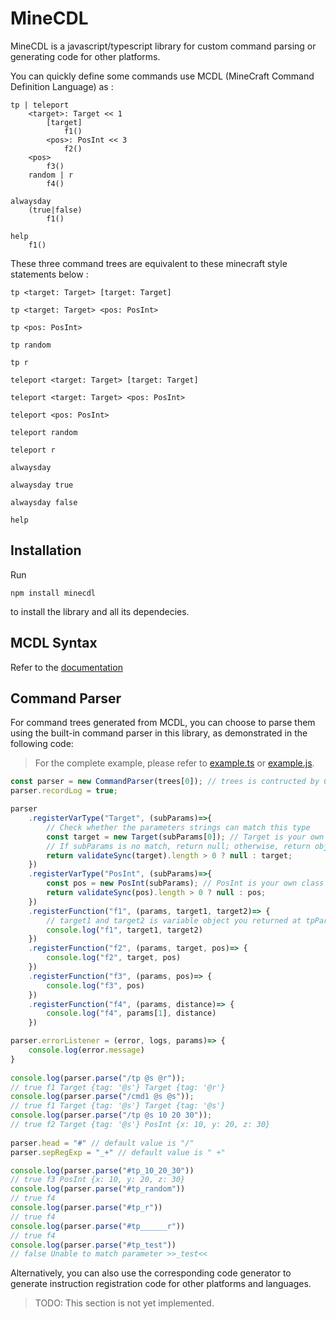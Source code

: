# MineCDL

MineCDL is a javascript/typescript library for custom command parsing or generating code for other platforms.

You can quickly define some commands use MCDL (MineCraft Command Definition Language) as :

```mcdl
tp | teleport
    <target>: Target << 1
        [target]
            f1()
        <pos>: PosInt << 3
            f2()
    <pos>
        f3()
    random | r
        f4()

alwaysday
    (true|false)
        f1()

help
    f1()
```

These three command trees are equivalent to these minecraft style statements below :

`tp <target: Target> [target: Target]`

`tp <target: Target> <pos: PosInt>`

`tp <pos: PosInt>`

`tp random`

`tp r`

`teleport <target: Target> [target: Target]`

`teleport <target: Target> <pos: PosInt>`

`teleport <pos: PosInt>`

`teleport random`

`teleport r`

`alwaysday`

`alwaysday true`

`alwaysday false`

`help`

## Installation

Run 

```shell
npm install minecdl
``` 

to install the library and all its dependecies.

## MCDL Syntax
Refer to the [documentation](https://superx101.github.io/MineCDL/)

## Command Parser

For command trees generated from MCDL, you can choose to parse them using the built-in command parser in this library, as demonstrated in the following code:

> For the complete example, please refer to [example.ts](./tree/main/example/example/parser/example.ts) or [example.js](./tree/main/example/parser/example.js).

```typescript
const parser = new CommandParser(trees[0]); // trees is contructed by CommandTreeBuilder
parser.recordLog = true;

parser
    .registerVarType("Target", (subParams)=>{
        // Check whether the parameters strings can match this type
        const target = new Target(subParams[0]); // Target is your own class you defined
        // If subParams is no match, return null; otherwise, return object
        return validateSync(target).length > 0 ? null : target;
    })
    .registerVarType("PosInt", (subParams)=>{
        const pos = new PosInt(subParams); // PosInt is your own class you defined
        return validateSync(pos).length > 0 ? null : pos;
    })
    .registerFunction("f1", (params, target1, target2)=> {
        // target1 and target2 is variable object you returned at tpParser.registerVarType
        console.log("f1", target1, target2)
    })
    .registerFunction("f2", (params, target, pos)=> {
        console.log("f2", target, pos)
    })
    .registerFunction("f3", (params, pos)=> {
        console.log("f3", pos)
    })
    .registerFunction("f4", (params, distance)=> {
        console.log("f4", params[1], distance)
    })

parser.errorListener = (error, logs, params)=> {
    console.log(error.message)
}
    
console.log(parser.parse("/tp @s @r"));         
// true f1 Target {tag: '@s'} Target {tag: '@r'}
console.log(parser.parse("/cmd1 @s @s"));       
// true f1 Target {tag: '@s'} Target {tag: '@s'}
console.log(parser.parse("/tp @s 10 20 30"));   
// true f2 Target {tag: '@s'} PosInt {x: 10, y: 20, z: 30}
    
parser.head = "#" // default value is "/"
parser.sepRegExp = "_+" // default value is " +"

console.log(parser.parse("#tp_10_20_30"))       
// true f3 PosInt {x: 10, y: 20, z: 30}
console.log(parser.parse("#tp_random"))         
// true f4
console.log(parser.parse("#tp_r"))              
// true f4
console.log(parser.parse("#tp______r"))         
// true f4
console.log(parser.parse("#tp_test"))           
// false Unable to match parameter >>_test<<
```

Alternatively, you can also use the corresponding code generator to generate instruction registration code for other platforms and languages.

> TODO: This section is not yet implemented.